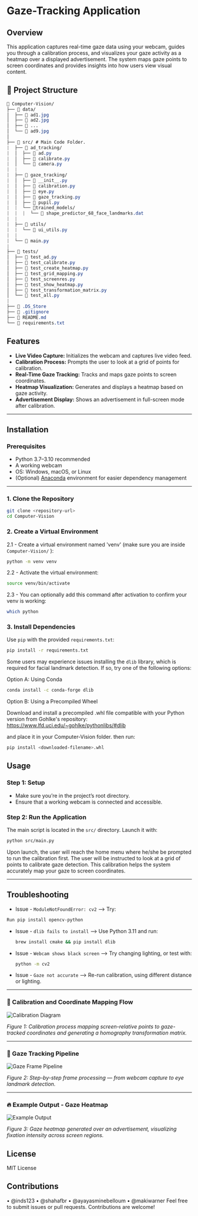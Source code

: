 # Gaze-Tracking Application

## Overview

This application captures real-time gaze data using your webcam, guides you through a calibration process, and visualizes your gaze activity as a heatmap over a displayed advertisement. The system maps gaze points to screen coordinates and provides insights into how users view visual content.

## 📁 Project Structure
``` css
📂 Computer-Vision/
├── 📂 data/  
│  ├── 📜 ad1.jpg
│  ├── 📜 ad2.jpg
│  ├── 📜 ...
│  └── 📜 ad9.jpg      
│
├── 📂 src/ # Main Code Folder.  
|  ├── 📂 ad_tracking/ 
|  │  ├── 📜 ad.py
|  │  ├── 📜 calibrate.py
|  │  └── 📜 camera.py
|  |        
|  ├── 📂 gaze_tracking/ 
|  │  ├── 📜 __init__.py
|  │  ├── 📜 calibration.py
|  │  ├── 📜 eye.py
|  │  ├── 📜 gaze_tracking.py
|  │  ├── 📜 pupil.py
|  |  └── 📂trained_models/
|  |  |  └── 📜 shape_predictor_68_face_landmarks.dat
|  |
|  ├── 📂 utils/
|  |  └── 📜 ui_utils.py
|  |
|  └── 📜 main.py
|
├── 📂 tests/
│  ├── 📜 test_ad.py
│  ├── 📜 test_calibrate.py
│  ├── 📜 test_create_heatmap.py
│  ├── 📜 test_grid_mapping.py
│  ├── 📜 test_screenres.py
│  ├── 📜 test_show_heatmap.py
│  ├── 📜 test_transformation_matrix.py
│  └── 📜 test_all.py
|
├── 📜 .DS_Store
├── 📜 .gitignore
├── 📜 README.md
└── 📜 requirements.txt            
```
## Features

- **Live Video Capture:** Initializes the webcam and captures live video feed.
- **Calibration Process:** Prompts the user to look at a grid of points for calibration.
- **Real-Time Gaze Tracking:** Tracks and maps gaze points to screen coordinates.
- **Heatmap Visualization:** Generates and displays a heatmap based on gaze activity.
- **Advertisement Display:** Shows an advertisement in full-screen mode after calibration.

---

## Installation

### Prerequisites

- Python 3.7–3.10 recommended  
- A working webcam  
- OS: Windows, macOS, or Linux  
- (Optional) [Anaconda](https://www.anaconda.com/) environment for easier dependency management

---

### 1. Clone the Repository

```bash
git clone <repository-url>
cd Computer-Vision
```
### 2. Create a Virtual Environment
2.1 - Create a virtual environment named 'venv' (make sure you are inside `Computer-Vision/` ):
```bash
python -m venv venv
```

2.2 - Activate the virtual environment:
```bash
source venv/bin/activate
```

2.3 - You can optionally add this command after activation to confirm your venv is working:
```bash
which python
```

### 3. Install Dependencies
Use `pip` with the provided `requirements.txt`:
```bash
pip install -r requirements.txt
```
Some users may experience issues installing the `dlib` library, which is required for facial landmark detection. If so, try one of the following options:

Option A: Using Conda
```bash
conda install -c conda-forge dlib
```

Option B: Using a Precompiled Wheel

Download and install a precompiled .whl file compatible with your Python version from Gohlke's repository:
https://www.lfd.uci.edu/~gohlke/pythonlibs/#dlib

and place it in your Computer-Vision folder. then run:
```bash
pip install <downloaded-filename>.whl
```

## Usage

### Step 1: Setup
* Make sure you’re in the project’s root directory.
* Ensure that a working webcam is connected and accessible.

### Step 2: Run the Application
The main script is located in the `src/` directory. Launch it with:
```bash
python src/main.py
```

Upon launch, the user will reach the home menu where he/she be prompted to run the calibration first. 
The user will be instructed to look at a grid of points to calibrate gaze detection. 
This calibration helps the system accurately map your gaze to screen coordinates.

---
## Troubleshooting
* Issue - `ModuleNotFoundError: cv2` --> Try:
 ```bash
Run pip install opencv-python
```
* Issue - `dlib fails to install` --> Use Python 3.11 and run:
   ```bash
  brew install cmake && pip install dlib
   ```
* Issue - `Webcam shows black screen` --> Try changing lighting, or test with:
     ```bash
  python -m cv2
   ``` 
* Issue - `Gaze not accurate` --> Re-run calibration, using different distance or lighting.

---

### 🔄 Calibration and Coordinate Mapping Flow

![Calibration Diagram](./data/calibration_mapping.png)  

*Figure 1: Calibration process mapping screen-relative points to gaze-tracked coordinates and generating a homography transformation matrix.*

---
### 🎯 Gaze Tracking Pipeline

![Gaze Frame Pipeline](./data/gaze_tracking_pipeline.png)

*Figure 2: Step-by-step frame processing — from webcam capture to eye landmark detection.*

---

### 🔥 Example Output - Gaze Heatmap
![Example Output](./data/Ex_out.png) 

*Figure 3: Gaze heatmap generated over an advertisement, visualizing fixation intensity across screen regions.*

## License
MIT License

## Contributions
• @inds123
• @shahafbr
• @ayayasminebelloum
• @makiwarner
Feel free to submit issues or pull requests. Contributions are welcome!
